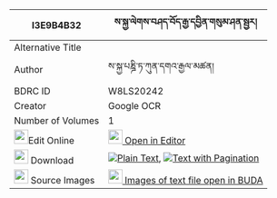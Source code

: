 |I3E9B4B32|ས་སྐྱ་ལེགས་བཤད་བོད་རྒྱ་དབྱིན་གསུམ་ཤན་སྦྱར། 
| --- | --- 
|Alternative Title |
|Author| ས་སྐྱ་པཎྜི་ཏ་ཀུན་དགའ་རྒྱལ་མཚན།
|BDRC ID | W8LS20242
|Creator | Google OCR
|Number of Volumes| 1
|<img width="25" src="https://img.icons8.com/color/25/000000/edit-property.png">Edit Online| [<img width="25" src="https://avatars.githubusercontent.com/u/45091458?s=200&v=4"> Open in Editor](http://editor.openpecha.org/I3E9B4B32)
|<img width="25" src="https://img.icons8.com/fluent/48/000000/download-2.png"/>  Download | [![](https://img.icons8.com/color/20/000000/txt.png)Plain Text](https://github.com/Openpecha/I3E9B4B32/releases/download/v2/sakya_lekshe_bo_gya_yin_sum_sh_plain_I3E9B4B32.zip), [![](https://img.icons8.com/color/20/000000/txt.png)Text with Pagination](https://github.com/Openpecha/I3E9B4B32/releases/download/v2/sakya_lekshe_bo_gya_yin_sum_sh_pages_I3E9B4B32.zip)
|<img width="25" src="https://img.icons8.com/plasticine/100/000000/pictures-folder.png"/>  Source Images | [<img width="25" src="https://library.bdrc.io/icons/BUDA-small.svg"> Images of text file open in BUDA](https://library.bdrc.io/show/bdr:W8LS20242)